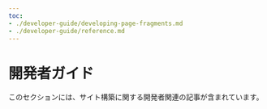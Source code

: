 ```yaml
---
toc:
- ./developer-guide/developing-page-fragments.md
- ./developer-guide/reference.md
---
```

# 開発者ガイド

このセクションには、サイト構築に関する開発者関連の記事が含まれています。


